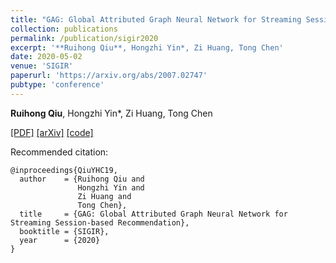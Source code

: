 ```yaml
---
title: "GAG: Global Attributed Graph Neural Network for Streaming Session-based Recommendation"
collection: publications
permalink: /publication/sigir2020
excerpt: '**Ruihong Qiu**, Hongzhi Yin*, Zi Huang, Tong Chen'
date: 2020-05-02
venue: 'SIGIR'
paperurl: 'https://arxiv.org/abs/2007.02747'
pubtype: 'conference'
---
```

**Ruihong Qiu**, Hongzhi Yin*, Zi Huang, Tong Chen

[\[PDF\]](https://arxiv.org/abs/2007.02747)
[\[arXiv\]](https://arxiv.org/abs/2007.02747)
[\[code\]](https://github.com/RuihongQiu/GAG)

Recommended citation:
```
@inproceedings{QiuYHC19,
  author    = {Ruihong Qiu and
               Hongzhi Yin and
               Zi Huang and
               Tong Chen},
  title     = {GAG: Global Attributed Graph Neural Network for Streaming Session-based Recommendation},
  booktitle = {SIGIR},
  year      = {2020}
}
```